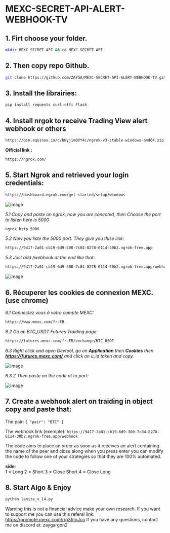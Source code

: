 # MEXC-SECRET-API-ALERT-WEBHOOK-TV

## 1. Firt choose your folder.

```bash
mkdir MEXC_SECRET_API && cd MEXC_SECRET_API
```

## 2. Then copy repo Github.
   
```bash
git clone https://github.com/ZAYGA/MEXC-SECRET-API-ALERT-WEBHOOK-TV.git
```

## 3. Install the librairies:

```bash
pip install requests curl-cffi Flask
```

## 4. Install nrgok to receive Trading View alert webhook or others

```bash
https://bin.equinox.io/c/bNyj1mQVY4c/ngrok-v3-stable-windows-amd64.zip
```

__Official link :__
```bash
https://ngrok.com/
```

## 5. Start Ngrok and retrieved your login credentials:

```bash
https://dashboard.ngrok.com/get-started/setup/windows
```
![image](https://github.com/user-attachments/assets/854ca53c-cdf5-4692-925a-8940b5dca9e1)

*5.1 Copy and paste on ngrok, now you are conected, then Choose the port to listen here is 5000*

```bash
ngrok http 5000
```

*5.2 Now you liste the 5000 port. They give you thise link:*

```bash
https://9417-2a01-cb19-6d9-300-7c84-8278-6114-30b2.ngrok-free.app
```

*5.3 Just add /webhook at the end like that:*

```bash
https://9417-2a01-cb19-6d9-300-7c84-8278-6114-30b2.ngrok-free.app/webhook
```

![image](https://github.com/user-attachments/assets/22e84b59-810a-4865-9747-f0bb83a1a561)

## 6. Récuperer les cookies de connexion MEXC. (use chrome)

 *6.1 Connectez vous à votre compte MEXC:*
 ```bash
 https://www.mexc.com/fr-FR
```

  *6.2 Go on BTC_USDT Futures Traiding page:*
  ```bash
  https://futures.mexc.com/fr-FR/exchange/BTC_USDT
  ``` 
  
  *6.3 Right click and open Devtool, go on **Application** then **Cookies** then **https://futures.mexc.com/** and click on u_id token and copy.*

  ![image](https://github.com/user-attachments/assets/16e63f95-7cd3-4ea7-97cd-8368676d44e5)

  *6.3.2 Then paste on the code at to part:*

  ![image](https://github.com/user-attachments/assets/0557b7f7-3dea-4925-a88a-82c815624641)


## 7. Create a webhook alert on traiding in object copy and paste that:

   The pair: ```{
    "pair": "BTC"
}```

The webhook link (exemple): ```https://9417-2a01-cb19-6d9-300-7c84-8278-6114-30b2.ngrok-free.app/webhook ```

The code aims to place an order as soon as it receives an alert containing the name of the peer and close along when you press enter you can modify the code to follow one of your strategies so that they are 100% automated.

**side:**  
1 = Long 
2 = Short 
3 = Close Short 
4 = Close Long 


## 8.  Start Algo & Enjoy
```bash
python lanite_v_14.py
```

Warning this is not a financial advice make your own research.
If you want to support me you can use this referal link:
https://promote.mexc.com/r/g3RinJco
If you have any questions, contact me on discord at: 
zaygargon2
